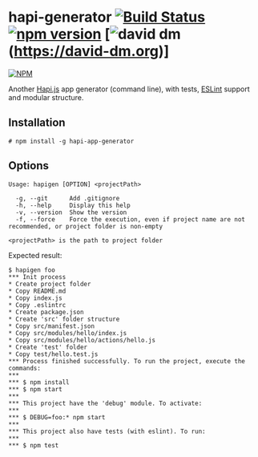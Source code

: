 # hapi-generator [![Build Status](https://travis-ci.org/giovanebribeiro/hapi-app-generator.svg?branch=master)](https://travis-ci.org/giovanebribeiro/hapi-app-generator) [![npm version](https://badge.fury.io/js/hapi-app-generator.svg)](https://badge.fury.io/js/hapi-app-generator) [![david dm](https://david-dm.org/giovanebribeiro/hapi-app-generator.svg)(https://david-dm.org)]

[![NPM](https://nodei.co/npm/hapi-app-generator.png?downloads=true&downloadRank=true&stars=true)](https://nodei.co/npm/hapi-app-generator/)

Another [Hapi.js](http://hapijs.com/) app generator (command line), with tests, [ESLint](http://eslint.org/) support and modular structure.

## Installation
```
# npm install -g hapi-app-generator
```

## Options
```
Usage: hapigen [OPTION] <projectPath>

  -g, --git      Add .gitignore
  -h, --help     Display this help
  -v, --version  Show the version  
  -f, --force    Force the execution, even if project name are not recommended, or project folder is non-empty

<projectPath> is the path to project folder
```

Expected result:
```
$ hapigen foo
*** Init process
* Create project folder
* Copy README.md
* Copy index.js
* Copy .eslintrc
* Create package.json
* Create 'src' folder structure
* Copy src/manifest.json
* Copy src/modules/hello/index.js
* Copy src/modules/hello/actions/hello.js
* Create 'test' folder
* Copy test/hello.test.js
*** Process finished successfully. To run the project, execute the commands:
***
*** $ npm install
*** $ npm start
***
*** This project have the 'debug' module. To activate:
***
*** $ DEBUG=foo:* npm start
***
*** This project also have tests (with eslint). To run:
***
*** $ npm test
```

